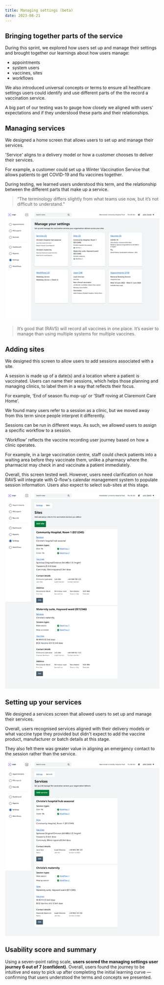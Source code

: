 ```yaml
---
title: Managing settings (beta)
date: 2023-08-21
---
```


## Bringing together parts of the service

During this sprint, we explored how users set up and manage their settings and brought together our learnings about how users manage:

- appointments
- system users
- vaccines, sites
- workflows

We also introduced universal concepts or terms to ensure all healthcare settings users could identify and use different parts of the the record a vaccination service.

A big part of our testing was to gauge how closely we aligned with users' expectations and if they understood these parts and their relationships.

## Managing services

We designed a home screen that allows users to set up and manage their services.

'Service' aligns to a delivery model or how a customer chooses to deliver their services.

For example, a customer could set up a Winter Vaccination Service that allows patients to get COVID-19 and flu vaccines together.

During testing, we learned users understood this term, and the relationship between the different parts that make up a service.

> “The terminology differs slightly from what teams use now, but it’s not difficult to understand.”

![Manage your settings home screen](t8ed1m9yur6shm72g49qqefk42ji.png)

> It’s good that (RAVS) will record all vaccines in one place. It’s easier to manage than using multiple systems for multiple vaccines.

## Adding sites

We designed this screen to allow users to add sessions associated with a site.

A session is made up of a date(s) and a location where a patient is vaccinated. Users can name their sessions, which helps those planning and managing clinics, to label them in a way that reflects their focus.

For example, ‘End of season flu mop-up’ or ‘Staff roving at Claremont Care Home’.

We found many users refer to a session as a clinic, but we moved away from this term since people interpret it differently.

Sessions can be run in different ways. As such, we allowed users to assign a specific workflow to a session.

'Workflow' reflects the vaccine recording user journey based on how a clinic operates.

For example, in a large vaccination centre, staff could check patients into a waiting area before they vaccinate them, unlike a pharmacy where the pharmacist may check in and vaccinate a patient immediately.

Overall, this screen tested well. However, users need clarification on how RAVS will integrate with Q-flow's calendar management system to populate session information. Users also expect to select sub-sites at this stage.

![Adding sites screen](j71o2o2bywfcawmvl0k2jnkmejyj.png)

## Setting up your services

We designed a services screen that allowed users to set up and manage their services.

Overall, users recognised services aligned with their delivery models or what vaccine type they provided but didn't expect to add the vaccine product, manufacturer or batch details at this stage.

They also felt there was greater value in aligning an emergency contact to the session rather than the service.

![Manage services screen](c82uq0runxq9afwp5hm3ww8urdh8.png)

## Usability score and summary

Using a seven-point rating scale, **users scored the managing settings user journey 6 out of 7 (confident)**. Overall, users found the journey to be intuitive and easy to pick up after completing the initial learning curve — confirming that users understood the terms and concepts we presented.
